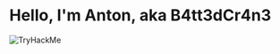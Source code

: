 # Hello, I'm Anton, aka B4tt3dCr4n3
<div>
    <img src="https://tryhackme-badges.s3.amazonaws.com/BattedCrane.png" alt="TryHackMe">
</div>


